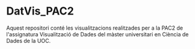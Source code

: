 # DatVis_PAC2

Aquest repositori conté les visualitzacions realitzades per a la PAC2 de l'assignatura Visualització de Dades del màster universitari en Ciència de Dades de la UOC.
